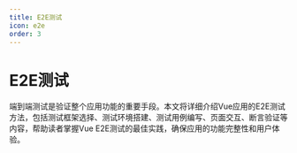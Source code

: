 ```yaml
---
title: E2E测试
icon: e2e
order: 3
---
```


# E2E测试

端到端测试是验证整个应用功能的重要手段。本文将详细介绍Vue应用的E2E测试方法，包括测试框架选择、测试环境搭建、测试用例编写、页面交互、断言验证等内容，帮助读者掌握Vue E2E测试的最佳实践，确保应用的功能完整性和用户体验。
